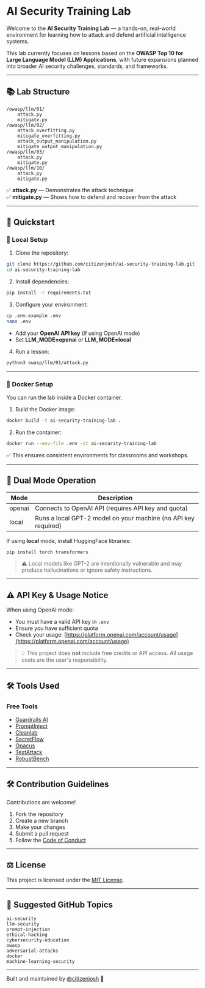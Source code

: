 # AI Security Training Lab

Welcome to the **AI Security Training Lab** — a hands-on, real-world environment for learning how to attack and defend artificial intelligence systems.

This lab currently focuses on lessons based on the **OWASP Top 10 for Large Language Model (LLM) Applications**, with future expansions planned into broader AI security challenges, standards, and frameworks.

---

## 📚 Lab Structure

```
/owasp/llm/01/
    attack.py
    mitigate.py
/owasp/llm/02/
    attack_overfitting.py
    mitigate_overfitting.py
    attack_output_manipulation.py
    mitigate_output_manipulation.py
/owasp/llm/03/
    attack.py
    mitigate.py
/owasp/llm/10/
    attack.py
    mitigate.py
```

✅ **attack.py** — Demonstrates the attack technique  
✅ **mitigate.py** — Shows how to defend and recover from the attack

---

## 🚀 Quickstart

### 🔧 Local Setup

1. Clone the repository:

```bash
git clone https://github.com/citizenjosh/ai-security-training-lab.git
cd ai-security-training-lab
```

2. Install dependencies:

```bash
pip install -r requirements.txt
```

3. Configure your environment:

```bash
cp .env.example .env
nano .env
```

- Add your **OpenAI API key** (if using OpenAI mode)
- Set **LLM_MODE=openai** or **LLM_MODE=local**

4. Run a lesson:

```bash
python3 owasp/llm/01/attack.py
```

---

### 🐳 Docker Setup

You can run the lab inside a Docker container.

1. Build the Docker image:

```bash
docker build -t ai-security-training-lab .
```

2. Run the container:

```bash
docker run --env-file .env -it ai-security-training-lab
```

✅ This ensures consistent environments for classrooms and workshops.

---

## 🧠 Dual Mode Operation

| Mode   | Description                                                    |
| ------ | -------------------------------------------------------------- |
| openai | Connects to OpenAI API (requires API key and quota)            |
| local  | Runs a local GPT-2 model on your machine (no API key required) |

If using **local** mode, install HuggingFace libraries:

```bash
pip install torch transformers
```

> ⚠️ Local models like GPT-2 are intentionally vulnerable and may produce hallucinations or ignore safety instructions.

---

## ⚠️ API Key & Usage Notice

When using OpenAI mode:

- You must have a valid API key in `.env`
- Ensure you have sufficient quota
- Check your usage: [https://platform.openai.com/account/usage](https://platform.openai.com/account/usage)

> 💡 This project does **not** include free credits or API access. All usage costs are the user's responsibility.

---

## 🛠️ Tools Used

### Free Tools

- [Guardrails AI](https://github.com/ShreyaR/guardrails)
- [PromptInject](https://github.com/jthwjj/promptinject)
- [Cleanlab](https://github.com/cleanlab/cleanlab)
- [SecretFlow](https://secretflow.org/)
- [Opacus](https://opacus.ai/)
- [TextAttack](https://github.com/QData/TextAttack)
- [RobustBench](https://robustbench.github.io/)

---

## 🛠️ Contribution Guidelines

Contributions are welcome!

1. Fork the repository
2. Create a new branch
3. Make your changes
4. Submit a pull request
5. Follow the [Code of Conduct](CODE_OF_CONDUCT.md)

---

## ⚖️ License

This project is licensed under the [MIT License](https://opensource.org/license/mit).

---

## 🔖 Suggested GitHub Topics

```
ai-security
llm-security
prompt-injection
ethical-hacking
cybersecurity-education
owasp
adversarial-attacks
docker
machine-learning-security
```

---

Built and maintained by [@citizenjosh](https://github.com/citizenjosh) 🚀